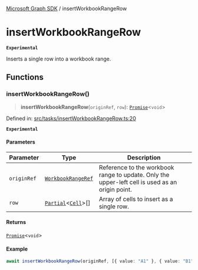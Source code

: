 [Microsoft Graph SDK](README.md) / insertWorkbookRangeRow

# insertWorkbookRangeRow

**`Experimental`**

Inserts a single row into a workbook range.

## Functions

### insertWorkbookRangeRow()

> **insertWorkbookRangeRow**(`originRef`, `row`): [`Promise`](https://developer.mozilla.org/docs/Web/JavaScript/Reference/Global_Objects/Promise)\<`void`\>

Defined in: [src/tasks/insertWorkbookRangeRow.ts:20](https://github.com/Future-Secure-AI/microsoft-graph/blob/main/src/tasks/insertWorkbookRangeRow.ts#L20)

**`Experimental`**

#### Parameters

| Parameter | Type | Description |
| ------ | ------ | ------ |
| `originRef` | [`WorkbookRangeRef`](WorkbookRange-1.md#workbookrangeref) | Reference to the workbook range to update. Only the upper-left cell is used as an origin point. |
| `row` | [`Partial`](https://www.typescriptlang.org/docs/handbook/utility-types.html#partialtype)\<[`Cell`](Cell.md#cell)\>[] | Array of cells to insert as a single row. |

#### Returns

[`Promise`](https://developer.mozilla.org/docs/Web/JavaScript/Reference/Global_Objects/Promise)\<`void`\>

#### Example

```ts
await insertWorkbookRangeRow(originRef, [{ value: "A1" }, { value: "B1" }, { value: "C1" }]);
```
